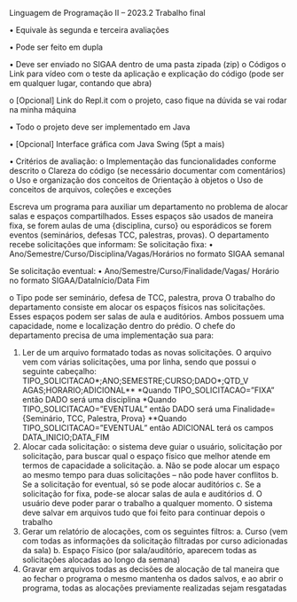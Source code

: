 Linguagem de Programação II – 2023.2 
Trabalho final

• Equivale às segunda e terceira avaliações 

• Pode ser feito em dupla

• Deve ser enviado no SIGAA dentro de uma pasta zipada (zip) o Códigos o Link para vídeo com o teste da aplicação e explicação do código (pode ser em qualquer lugar, contando que abra)

o [Opcional] Link do Repl.it com o projeto, caso fique na dúvida se  vai rodar na minha máquina

• Todo o projeto deve ser implementado em Java

• [Opcional] Interface gráfica com Java Swing (5pt a mais)

• Critérios de avaliação:
o Implementação das funcionalidades conforme descrito
o Clareza do código (se necessário documentar com comentários)
o Uso e organização dos conceitos de Orientação à objetos
o Uso de conceitos de arquivos, coleções e exceções

Escreva um programa para auxiliar um departamento no problema de alocar 
salas e espaços compartilhados. Esses espaços são usados de maneira fixa, se 
forem aulas de uma {disciplina, curso} ou esporádicos se forem eventos
(seminários, defesas TCC, palestras, provas). 
O departamento recebe solicitações que informam:
Se solicitação fixa:
• Ano/Semestre/Curso/Disciplina/Vagas/Horários no formato SIGAA semanal

Se solicitação eventual:
• Ano/Semestre/Curso/Finalidade/Vagas/ Horário no formato SIGAA/DataInício/Data Fim

o Tipo pode ser seminário, defesa de TCC, palestra, prova
O trabalho do departamento consiste em alocar os espaços físicos nas 
solicitações. Esses espaços podem ser salas de aula e auditórios. Ambos 
possuem uma capacidade, nome e localização dentro do prédio.
O chefe do departamento precisa de uma implementação sua para:
1. Ler de um arquivo formatado todas as novas solicitações. O arquivo vem 
com várias solicitações, uma por linha, sendo que possui o seguinte 
cabeçalho:
TIPO_SOLICITACAO*;ANO;SEMESTRE;CURSO;DADO*;QTD_V
AGAS;HORARIO;ADICIONAL**
*Quando TIPO_SOLICITACAO=”FIXA” então DADO será uma 
disciplina
*Quando TIPO_SOLICITACAO=”EVENTUAL” então DADO será 
uma Finalidade={Seminário, TCC, Palestra, Prova}
**Quando TIPO_SOLICITACAO=”EVENTUAL” então ADICIONAL 
terá os campos DATA_INICIO;DATA_FIM
2. Alocar cada solicitação: o sistema deve guiar o usuário, solicitação por 
solicitação, para buscar qual o espaço físico que melhor atende em 
termos de capacidade a solicitação.
a. Não se pode alocar um espaço ao mesmo tempo para duas 
solicitações – não pode haver conflitos
b. Se a solicitação for eventual, só se pode alocar auditórios
c. Se a solicitação for fixa, pode-se alocar salas de aula e auditórios
d. O usuário deve poder parar o trabalho a qualquer momento. O 
sistema deve salvar em arquivos tudo que foi feito para continuar 
depois o trabalho
3. Gerar um relatório de alocações, com os seguintes filtros:
a. Curso (vem com todas as informações da solicitação filtradas por 
curso adicionadas da sala)
b. Espaço Físico (por sala/auditório, aparecem todas as solicitações 
alocadas ao longo da semana)
4. Gravar em arquivos todas as decisões de alocação de tal maneira que ao 
fechar o programa o mesmo mantenha os dados salvos, e ao abrir o 
programa, todas as alocações previamente realizadas sejam resgatadas

